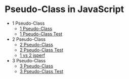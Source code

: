 # Pseudo-Class in JavaScript

- 1 Pseudo-Class
    - [1 Pseudo-Class](1.js)
    - [1 Pseudo-Class Test](1.test.js)
- 2 Pseudo-Class
    - [2 Pseudo-Class](2.js)
    - [2 Pseudo-Class Test](2.test.js)
    - [1 vs 2 jsperf](https://jsperf.com/pseudo-class/1)
- 3 Pseudo-Class
    - [3 Pseudo-Class](3.js)
    - [3 Pseudo-Class Test](3.test.js)